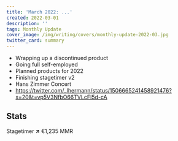 ```yaml
---
title: 'March 2022: ...'
created: 2022-03-01
description: ''
tags: Monthly Update
cover_image: /img/writing/covers/monthly-update-2022-03.jpg
twitter_card: summary
---
```


- Wrapping up a discontinued product
- Going full self-employed
- Planned products for 2022
- Finishing stagetimer v2
- Hans Zimmer Concert
- https://twitter.com/_lhermann/status/1506665241458921476?s=20&t=vp5V3NfbO66TVLcFI5d-cA

## Stats

Stagetimer <strong class="text-green-600">↗</strong> €1,235 MMR
